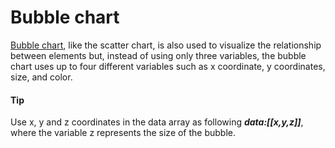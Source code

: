 # Bubble chart

[Bubble chart](https://api.highcharts.com/highcharts/plotOptions.bubble), like the scatter chart, is also used to visualize the relationship between elements but, instead of using only three variables, the bubble chart uses up to four different variables such as x coordinate, y coordinates, size, and color.

#### Tip

Use x, y and z coordinates in the data array as following **_data:[[x,y,z]]_**, where the variable z represents the size of the bubble.
